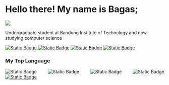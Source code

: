 # Hello there! My name is Bagas;

<img src="https://awesome-svg.vercel.app/card/card_1?name=Bagas%20Sambega%20Rosyada&summary=Computer%20Science%20Student&style=nameColor:rgba(255,%20255,%20255,%201);summaryColor:rgba(255,%20255,%20255,%201);backgroundColor:rgba(0,%200,%200,%201);">

Undergraduate student at Bandung Institute of Technology and now studying computer science

<a href="https://www.linkedin.com/in/bagassambega"><img alt="Static Badge" src="https://img.shields.io/badge/Bagas_Sambega_Rosyada-Linkedin?style=fkat&logo=linkedin&labelColor=blue&logoColor=white&color=grey&label=Linkedin">
</a>
<a href="https://www.github.com/bagassambega"><img alt="Static Badge" src="https://img.shields.io/badge/bagassambega-Github?style=flat&logo=github&labelColor=black&logoColor=white&color=grey&label=Github"></a>
<a href="mailto:bagassambega@gmail.com"><img alt="Static Badge" src="https://img.shields.io/badge/bagassambega@gmail.com-Gmail?style=flat&logo=gmail&labelColor=red&logoColor=white&color=grey&label=Mail"></a>
<a href="https://www.instagram.com/bagasrosyada"><img alt="Static Badge" src="https://img.shields.io/badge/bagasrosyada-Gmail?style=flat&logo=instagram&labelColor=violet&logoColor=white&color=grey&label=Instagram"></a>

### My Top Language

<div class="badge-container" style="display: flex; justify-content: space-between">
<img alt="Static Badge" src="https://img.shields.io/badge/Python-s?style=for-the-badge&logo=python&labelColor=green&logoColor=white&color=grey">
<img alt="Static Badge" src="https://img.shields.io/badge/C-s?style=for-the-badge&logo=c&labelColor=blue&logoColor=white&color=grey">
<img alt="Static Badge" src="https://img.shields.io/badge/Java-s?style=for-the-badge&logo=oracle&labelColor=red&logoColor=white&color=grey">
<img alt="Static Badge" src="https://img.shields.io/badge/C++-s?style=for-the-badge&logo=cplusplus&labelColor=blue&logoColor=white&color=grey"></div>
<a href="https://www.github.com/bagassambega"><img alt="Static Badge" src="https://github-readme-stats.vercel.app/api/top-langs/?username=bagassambega&theme=github_dark&show_icons=true"></a>
